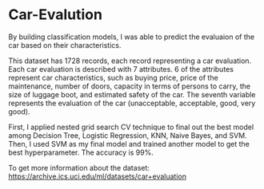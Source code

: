 # Car-Evalution

By building classification models, I was able to predict the evaluaion of the car based on their characteristics.

This dataset has 1728 records, each record representing a car evaluation. Each car evaluation is described with 7 attributes. 6 of the attributes represent car characteristics, such as buying price, price of the maintenance, number of doors, capacity in terms of persons to carry, the size of luggage boot, and estimated safety of the car. The seventh variable represents the evaluation of the car (unacceptable, acceptable, good, very good).

First, I applied nested grid search CV technique to final out the best model among Decision Tree, Logistic Regression, KNN, Naive Bayes, and SVM. Then, I used SVM as my final model and trained another model to get the best hyperparameter. The accuracy is 99%. 

To get more information about the dataset: https://archive.ics.uci.edu/ml/datasets/car+evaluation
